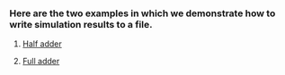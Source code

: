 ### Here are the two examples in which we demonstrate how to write simulation results to a file.

1. [Half adder](https://github.com/dicdesign/ieeeMentorshipHyd/tree/main/verilog/writingOutputToFile/ha)

2. [Full adder](https://github.com/dicdesign/workshop_may6th_25th_2024/tree/main/week1/writingOutputToFile/fa)
